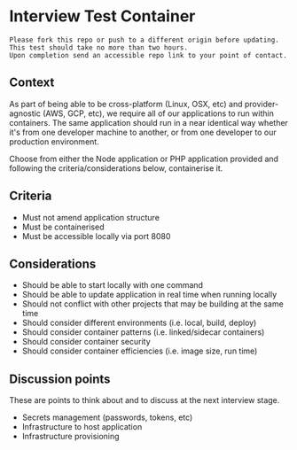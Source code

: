 # Interview Test Container

    Please fork this repo or push to a different origin before updating.
    This test should take no more than two hours.
    Upon completion send an accessible repo link to your point of contact.

## Context

As part of being able to be cross-platform (Linux, OSX, etc) and provider-agnostic (AWS, GCP, etc), 
we require all of our applications to run within containers.
The same application should run in a near identical way whether it's from one developer machine to another,
or from one developer to our production environment.

Choose from either the Node application or PHP application provided and following the criteria/considerations below, 
containerise it.

## Criteria

* Must not amend application structure
* Must be containerised
* Must be accessible locally via port 8080

## Considerations

* Should be able to start locally with one command
* Should be able to update application in real time when running locally
* Should not conflict with other projects that may be building at the same time
* Should consider different environments (i.e. local, build, deploy)
* Should consider container patterns (i.e. linked/sidecar containers)
* Should consider container security
* Should consider container efficiencies (i.e. image size, run time)

## Discussion points

These are points to think about and to discuss at the next interview stage.

* Secrets management (passwords, tokens, etc)
* Infrastructure to host application
* Infrastructure provisioning
